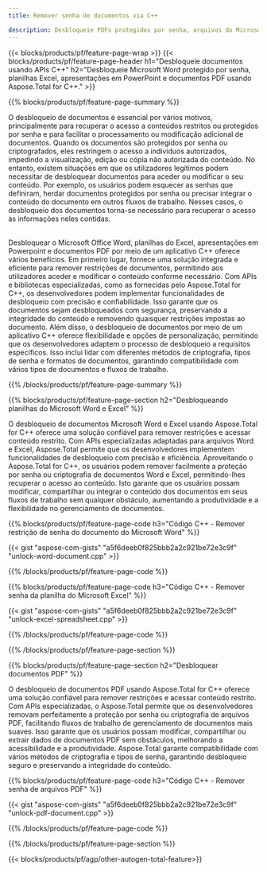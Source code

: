 ```yaml
---
title: Remover senha de documentos via C++ 

description: Desbloqueie PDFs protegidos por senha, arquivos do Microsoft Word, planilhas do Excel e arquivos de apresentação do PowerPoint por meio do seu aplicativo C++.
---
```


{{< blocks/products/pf/feature-page-wrap >}}
{{< blocks/products/pf/feature-page-header h1="Desbloqueie documentos usando APIs C++" h2="Desbloqueie Microsoft Word protegido por senha, planilhas Excel, apresentações em PowerPoint e documentos PDF usando Aspose.Total for C++." >}}

{{% blocks/products/pf/feature-page-summary %}}

O desbloqueio de documentos é essencial por vários motivos, principalmente para recuperar o acesso a conteúdos restritos ou protegidos por senha e para facilitar o processamento ou modificação adicional de documentos. Quando os documentos são protegidos por senha ou criptografados, eles restringem o acesso a indivíduos autorizados, impedindo a visualização, edição ou cópia não autorizada do conteúdo. No entanto, existem situações em que os utilizadores legítimos podem necessitar de desbloquear documentos para aceder ou modificar o seu conteúdo. Por exemplo, os usuários podem esquecer as senhas que definiram, herdar documentos protegidos por senha ou precisar integrar o conteúdo do documento em outros fluxos de trabalho. Nesses casos, o desbloqueio dos documentos torna-se necessário para recuperar o acesso às informações neles contidas.<br /><br />

Desbloquear o Microsoft Office Word, planilhas do Excel, apresentações em Powerpoint e documentos PDF por meio de um aplicativo C++ oferece vários benefícios. Em primeiro lugar, fornece uma solução integrada e eficiente para remover restrições de documentos, permitindo aos utilizadores aceder e modificar o conteúdo conforme necessário. Com APIs e bibliotecas especializadas, como as fornecidas pelo Aspose.Total for C++, os desenvolvedores podem implementar funcionalidades de desbloqueio com precisão e confiabilidade. Isso garante que os documentos sejam desbloqueados com segurança, preservando a integridade do conteúdo e removendo quaisquer restrições impostas ao documento. Além disso, o desbloqueio de documentos por meio de um aplicativo C++ oferece flexibilidade e opções de personalização, permitindo que os desenvolvedores adaptem o processo de desbloqueio a requisitos específicos. Isso inclui lidar com diferentes métodos de criptografia, tipos de senha e formatos de documentos, garantindo compatibilidade com vários tipos de documentos e fluxos de trabalho. 

{{% /blocks/products/pf/feature-page-summary  %}}

{{% blocks/products/pf/feature-page-section  h2="Desbloqueando planilhas do Microsoft Word e Excel" %}}

O desbloqueio de documentos Microsoft Word e Excel usando Aspose.Total for C++ oferece uma solução confiável para remover restrições e acessar conteúdo restrito. Com APIs especializadas adaptadas para arquivos Word e Excel, Aspose.Total permite que os desenvolvedores implementem funcionalidades de desbloqueio com precisão e eficiência. Aproveitando o Aspose.Total for C++, os usuários podem remover facilmente a proteção por senha ou criptografia de documentos Word e Excel, permitindo-lhes recuperar o acesso ao conteúdo. Isto garante que os usuários possam modificar, compartilhar ou integrar o conteúdo dos documentos em seus fluxos de trabalho sem qualquer obstáculo, aumentando a produtividade e a flexibilidade no gerenciamento de documentos.

{{% blocks/products/pf/feature-page-code h3="Código C++ - Remover restrição de senha do documento do Microsoft Word" %}}

{{< gist "aspose-com-gists" "a5f6deeb0f825bbb2a2c921be72e3c9f" "unlock-word-document.cpp" >}}

{{% /blocks/products/pf/feature-page-code  %}}

{{% blocks/products/pf/feature-page-code h3="Código C++ - Remover senha da planilha do Microsoft Excel" %}}

{{< gist "aspose-com-gists" "a5f6deeb0f825bbb2a2c921be72e3c9f" "unlock-excel-spreadsheet.cpp" >}}

{{% /blocks/products/pf/feature-page-code  %}}

{{% /blocks/products/pf/feature-page-section %}}

{{% blocks/products/pf/feature-page-section  h2="Desbloquear documentos PDF" %}}

O desbloqueio de documentos PDF usando Aspose.Total for C++ oferece uma solução confiável para remover restrições e acessar conteúdo restrito. Com APIs especializadas, o Aspose.Total permite que os desenvolvedores removam perfeitamente a proteção por senha ou criptografia de arquivos PDF, facilitando fluxos de trabalho de gerenciamento de documentos mais suaves. Isso garante que os usuários possam modificar, compartilhar ou extrair dados de documentos PDF sem obstáculos, melhorando a acessibilidade e a produtividade. Aspose.Total garante compatibilidade com vários métodos de criptografia e tipos de senha, garantindo desbloqueio seguro e preservando a integridade do conteúdo.

{{% blocks/products/pf/feature-page-code h3="Código C++ - Remover senha de arquivos PDF" %}}

{{< gist "aspose-com-gists" "a5f6deeb0f825bbb2a2c921be72e3c9f" "unlock-pdf-document.cpp" >}}

{{% /blocks/products/pf/feature-page-code  %}}

{{% /blocks/products/pf/feature-page-section %}}

{{< blocks/products/pf/agp/other-autogen-total-feature>}}